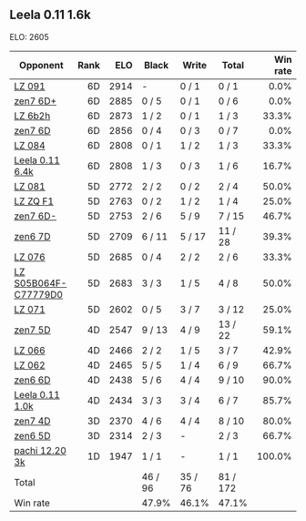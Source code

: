 ## Leela 0.11 1.6k ##

ELO: 2605

Opponent | Rank | ELO | Black | Write | Total | Win rate
---------|-----:|----:|-------|-------|-------|-------:
[LZ 091](LZ%20091.md) | 6D | 2914 | - | 0 / 1 | 0 / 1 | 0.0%
[zen7 6D+](zen7%206D+.md) | 6D | 2885 | 0 / 5 | 0 / 1 | 0 / 6 | 0.0%
[LZ 6b2h](LZ%206b2h.md) | 6D | 2873 | 1 / 2 | 0 / 1 | 1 / 3 | 33.3%
[zen7 6D](zen7%206D.md) | 6D | 2856 | 0 / 4 | 0 / 3 | 0 / 7 | 0.0%
[LZ 084](LZ%20084.md) | 6D | 2808 | 0 / 1 | 1 / 2 | 1 / 3 | 33.3%
[Leela 0.11 6.4k](Leela%200.11%206.4k.md) | 6D | 2808 | 1 / 3 | 0 / 3 | 1 / 6 | 16.7%
[LZ 081](LZ%20081.md) | 5D | 2772 | 2 / 2 | 0 / 2 | 2 / 4 | 50.0%
[LZ ZQ F1](LZ%20ZQ%20F1.md) | 5D | 2763 | 0 / 2 | 1 / 2 | 1 / 4 | 25.0%
[zen7 6D-](zen7%206D-.md) | 5D | 2753 | 2 / 6 | 5 / 9 | 7 / 15 | 46.7%
[zen6 7D](zen6%207D.md) | 5D | 2709 | 6 / 11 | 5 / 17 | 11 / 28 | 39.3%
[LZ 076](LZ%20076.md) | 5D | 2685 | 0 / 4 | 2 / 2 | 2 / 6 | 33.3%
[LZ S05B064F-C77779D0](LZ%20S05B064F-C77779D0.md) | 5D | 2683 | 3 / 3 | 1 / 5 | 4 / 8 | 50.0%
[LZ 071](LZ%20071.md) | 5D | 2602 | 0 / 5 | 3 / 7 | 3 / 12 | 25.0%
[zen7 5D](zen7%205D.md) | 4D | 2547 | 9 / 13 | 4 / 9 | 13 / 22 | 59.1%
[LZ 066](LZ%20066.md) | 4D | 2466 | 2 / 2 | 1 / 5 | 3 / 7 | 42.9%
[LZ 062](LZ%20062.md) | 4D | 2465 | 5 / 5 | 1 / 4 | 6 / 9 | 66.7%
[zen6 6D](zen6%206D.md) | 4D | 2438 | 5 / 6 | 4 / 4 | 9 / 10 | 90.0%
[Leela 0.11 1.0k](Leela%200.11%201.0k.md) | 4D | 2434 | 3 / 3 | 3 / 4 | 6 / 7 | 85.7%
[zen7 4D](zen7%204D.md) | 3D | 2370 | 4 / 6 | 4 / 4 | 8 / 10 | 80.0%
[zen6 5D](zen6%205D.md) | 3D | 2314 | 2 / 3 | - | 2 / 3 | 66.7%
[pachi 12.20 3k](pachi%2012.20%203k.md) | 1D | 1947 | 1 / 1 | - | 1 / 1 | 100.0%
Total | | | 46 / 96 | 35 / 76 | 81 / 172 | 
Win rate| | | 47.9% | 46.1% | 47.1% | 
